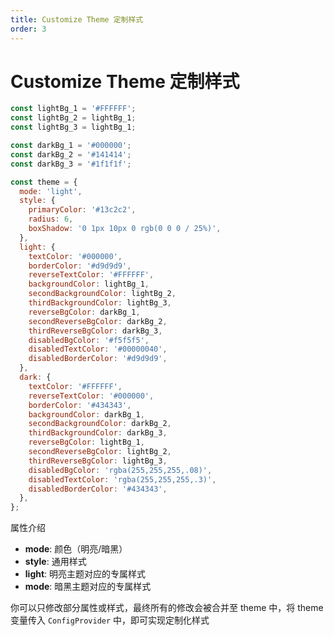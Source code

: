 ```yaml
---
title: Customize Theme 定制样式
order: 3
---
```


# Customize Theme 定制样式

```js | pure
const lightBg_1 = '#FFFFFF';
const lightBg_2 = lightBg_1;
const lightBg_3 = lightBg_1;

const darkBg_1 = '#000000';
const darkBg_2 = '#141414';
const darkBg_3 = '#1f1f1f';

const theme = {
  mode: 'light',
  style: {
    primaryColor: '#13c2c2',
    radius: 6,
    boxShadow: '0 1px 10px 0 rgb(0 0 0 / 25%)',
  },
  light: {
    textColor: '#000000',
    borderColor: '#d9d9d9',
    reverseTextColor: '#FFFFFF',
    backgroundColor: lightBg_1,
    secondBackgroundColor: lightBg_2,
    thirdBackgroundColor: lightBg_3,
    reverseBgColor: darkBg_1,
    secondReverseBgColor: darkBg_2,
    thirdReverseBgColor: darkBg_3,
    disabledBgColor: '#f5f5f5',
    disabledTextColor: '#00000040',
    disabledBorderColor: '#d9d9d9',
  },
  dark: {
    textColor: '#FFFFFF',
    reverseTextColor: '#000000',
    borderColor: '#434343',
    backgroundColor: darkBg_1,
    secondBackgroundColor: darkBg_2,
    thirdBackgroundColor: darkBg_3,
    reverseBgColor: lightBg_1,
    secondReverseBgColor: lightBg_2,
    thirdReverseBgColor: lightBg_3,
    disabledBgColor: 'rgba(255,255,255,.08)',
    disabledTextColor: 'rgba(255,255,255,.3)',
    disabledBorderColor: '#434343',
  },
};
```

属性介绍

- **mode**: 颜色（明亮/暗黑）
- **style**: 通用样式
- **light**: 明亮主题对应的专属样式
- **mode**: 暗黑主题对应的专属样式

你可以只修改部分属性或样式，最终所有的修改会被合并至 theme 中，将 theme 变量传入 `ConfigProvider` 中，即可实现定制化样式
